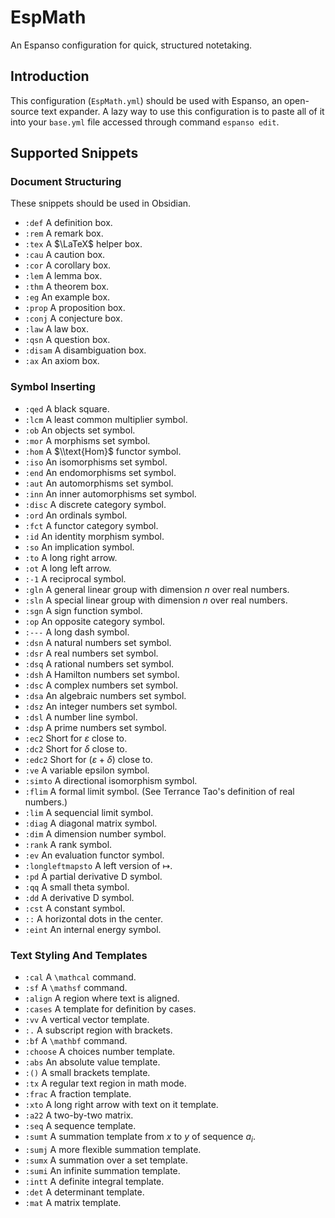 # EspMath
An Espanso configuration for quick, structured notetaking.

## Introduction
This configuration (`EspMath.yml`) should be used with Espanso, an open-source text expander. A lazy way to use this configuration is to paste all of it into your `base.yml` file accessed through command `espanso edit`. 

## Supported Snippets
### Document Structuring
These snippets should be used in Obsidian. 
- `:def` A definition box.
- `:rem` A remark box.
- `:tex` A $\LaTeX$ helper box.
- `:cau` A caution box.
- `:cor` A corollary box.
- `:lem` A lemma box.
- `:thm` A theorem box.
- `:eg` An example box.
- `:prop` A proposition box.
- `:conj` A conjecture box.
- `:law` A law box.
- `:qsn` A question box.
- `:disam` A disambiguation box.
- `:ax` An axiom box.

### Symbol Inserting
- `:qed` A black square.
- `:lcm` A least common multiplier symbol.
- `:ob` An objects set symbol.
- `:mor` A morphisms set symbol.
- `:hom` A $\\text{Hom}$ functor symbol.
- `:iso` An isomorphisms set symbol.
- `:end` An endomorphisms set symbol.
- `:aut` An automorphisms set symbol.
- `:inn` An inner automorphisms set symbol.
- `:disc` A discrete category symbol.
- `:ord` An ordinals symbol.
- `:fct` A functor category symbol.
- `:id` An identity morphism symbol.
- `:so` An implication symbol.
- `:to` A long right arrow.
- `:ot` A long left arrow.
- `:-1` A reciprocal symbol.
- `:gln` A general linear group with dimension $n$ over real numbers.
- `:sln` A special linear group with dimension $n$ over real numbers.
- `:sgn` A sign function symbol.
- `:op` An opposite category symbol.
- `:---` A long dash symbol.
- `:dsn` A natural numbers set symbol.
- `:dsr` A real numbers set symbol.
- `:dsq` A rational numbers set symbol.
- `:dsh` A Hamilton numbers set symbol.
- `:dsc` A complex numbers set symbol.
- `:dsa` An algebraic numbers set symbol.
- `:dsz` An integer numbers set symbol.
- `:dsl` A number line symbol.
- `:dsp` A prime numbers set symbol.
- `:ec2` Short for $\varepsilon$ close to.
- `:dc2` Short for $\delta$ close to.
- `:edc2` Short for $(\varepsilon+\delta)$ close to.
- `:ve` A variable epsilon symbol.
- `:simto` A directional isomorphism symbol.
- `:flim` A formal limit symbol. (See Terrance Tao's definition of real numbers.)
- `:lim` A sequencial limit symbol.
- `:diag` A diagonal matrix symbol.
- `:dim` A dimension number symbol.
- `:rank` A rank symbol.
- `:ev` An evaluation functor symbol.
- `:longleftmapsto` A left version of $\longmapsto$.
- `:pd` A partial derivative D symbol.
- `:qq` A small theta symbol.
- `:dd` A derivative D symbol.
- `:cst` A constant symbol.
- `::` A horizontal dots in the center.
- `:eint` An internal energy symbol.

### Text Styling And Templates
- `:cal` A `\mathcal` command.
- `:sf` A `\mathsf` command.
- `:align` A region where text is aligned.
- `:cases` A template for definition by cases.
- `:vv` A vertical vector template.
- `:.` A subscript region with brackets.
- `:bf` A `\mathbf` command.
- `:choose` A choices number template.
- `:abs` An absolute value template.
- `:()` A small brackets template.
- `:tx` A regular text region in math mode.
- `:frac` A fraction template.
- `:xto` A long right arrow with text on it template.
- `:a22` A two-by-two matrix.
- `:seq` A sequence template.
- `:sumt` A summation template from $x$ to $y$ of sequence $a_i$.
- `:sumj` A more flexible summation template.
- `:sumx` A summation over a set template.
- `:sumi` An infinite summation template.
- `:intt` A definite integral template.
- `:det` A determinant template.
- `:mat` A matrix template.
